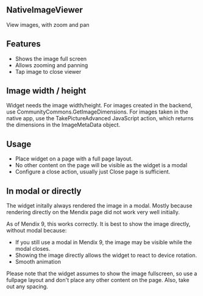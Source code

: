 ## NativeImageViewer
View images, with zoom and pan

## Features
- Shows the image full screen 
- Allows zooming and panning
- Tap image to close viewer

## Image width / height
Widget needs the image width/height. For images created in the backend, use CommunityCommons.GetImageDimensions. For images taken in the native app, use the TakePictureAdvanced JavaScript action, which returns the dimensions in the ImageMetaData object.

## Usage
- Place widget on a page with a full page layout.
- No other content on the page will be visible as the widget is a modal
- Configure a close action, usually just Close page is sufficient.

## In modal or directly
The widget initally always rendered the image in a modal. Mostly because rendering directly on the Mendix page did not work very well initially. 

As of Mendix 9, this works correctly. It is best to show the image directly, without modal because:
- If you still use a modal in Mendix 9, the image may be visible while the modal closes.
- Showing the image directly allows the widget to react to device rotation.
- Smooth animation

Please note that the widget assumes to show the image fullscreen, so use a fullpage layout and don't place any other content on the page. Also, take out any spacing.

